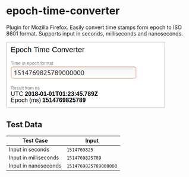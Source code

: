# epoch-time-converter

Plugin for Mozilla Firefox. Easily convert time stamps form epoch to ISO 8601 format. Supports input in seconds, milliseconds and nanoseconds.

![Preview](doc/preview.png)

## Test Data

| Test Case | Input |
| --- | --- |
| Input in seconds | `1514769825` |
| Input in milliseconds | `1514769825789` |
| Input in nanoseconds | `1514769825789000000` |